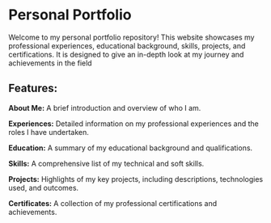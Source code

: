 
# Personal Portfolio

Welcome to my personal portfolio repository! This website showcases my professional experiences, educational background, skills, projects, and certifications. It is designed to give an in-depth look at my journey and achievements in the field


## Features:

**About Me:** A brief introduction and overview of who I am.

**Experiences:** Detailed information on my professional experiences and the roles I have undertaken.

**Education:** A summary of my educational background and qualifications.

**Skills:** A comprehensive list of my technical and soft skills.

**Projects:** Highlights of my key projects, including descriptions, technologies used, and outcomes.

**Certificates:** A collection of my professional certifications and achievements.

